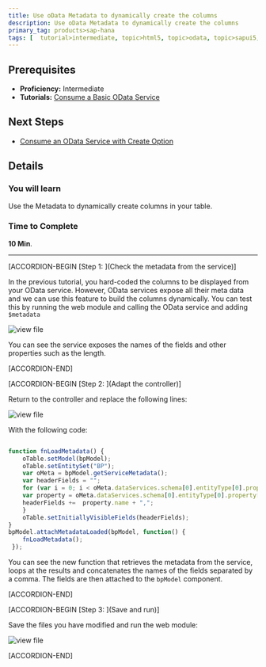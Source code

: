 ```yaml
---
title: Use oData Metadata to dynamically create the columns
description: Use oData Metadata to dynamically create the columns
primary_tag: products>sap-hana
tags: [  tutorial>intermediate, topic>html5, topic>odata, topic>sapui5, products>sap-hana, products>sap-hana\,-express-edition   ]
---
```

## Prerequisites  
- **Proficiency:** Intermediate
- **Tutorials:** [Consume a Basic OData Service](https://www.sap.com/developer/tutorials/xsa-sapui5-odata.html)

## Next Steps
- [Consume an OData Service with Create Option](https://www.sap.com/developer/tutorials/xsa-sapui5-consume.html)

## Details
### You will learn  
Use the Metadata to dynamically create columns in your table.


### Time to Complete
**10 Min**.

---


[ACCORDION-BEGIN [Step 1: ](Check the metadata from the service)]

In the previous tutorial, you hard-coded the columns to be displayed from your OData service. However, OData services expose all their meta data and we can use this feature to build the columns dynamically. You can test this by running the web module and calling the OData service and adding `$metadata`

![view file](1.png)

You can see the service exposes the names of the fields and other properties such as the length.



[ACCORDION-END]

[ACCORDION-BEGIN [Step 2: ](Adapt the controller)]

Return to the controller and replace the following lines:

![view file](2.png)

With the following code:

```javascript

function fnLoadMetadata() {
	oTable.setModel(bpModel);
	oTable.setEntitySet("BP");
	var oMeta = bpModel.getServiceMetadata();
	var headerFields = "";
	for (var i = 0; i < oMeta.dataServices.schema[0].entityType[0].property.length; i++) {
	var property = oMeta.dataServices.schema[0].entityType[0].property[i];
	headerFields +=  property.name + ",";
	}
	oTable.setInitiallyVisibleFields(headerFields);
}
bpModel.attachMetadataLoaded(bpModel, function() {
	fnLoadMetadata();
 });

```

You can see the new function that retrieves the metadata from the service, loops at the results and concatenates the names of the fields separated by a comma. The fields are  then attached to the `bpModel` component.


[ACCORDION-END]

[ACCORDION-BEGIN [Step 3: ](Save and run)]

Save the files you have modified and run the web module:

![view file](3.png)



[ACCORDION-END]

